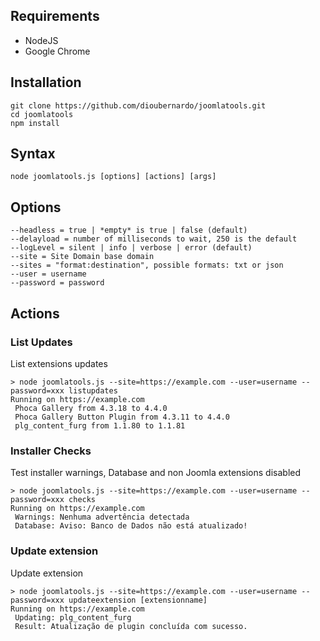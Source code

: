## Requirements

- NodeJS
- Google Chrome

## Installation

```
git clone https://github.com/dioubernardo/joomlatools.git
cd joomlatools
npm install
```

## Syntax

```
node joomlatools.js [options] [actions] [args]
```

## Options
    --headless = true | *empty* is true | false (default)
    --delayload = number of milliseconds to wait, 250 is the default
    --logLevel = silent | info | verbose | error (default) 
    --site = Site Domain base domain
    --sites = "format:destination", possible formats: txt or json
    --user = username
    --password = password

## Actions

### List Updates
List extensions updates
```
> node joomlatools.js --site=https://example.com --user=username --password=xxx listupdates
Running on https://example.com
 Phoca Gallery from 4.3.18 to 4.4.0
 Phoca Gallery Button Plugin from 4.3.11 to 4.4.0
 plg_content_furg from 1.1.80 to 1.1.81
```

### Installer Checks
Test installer warnings, Database and non Joomla extensions disabled
```
> node joomlatools.js --site=https://example.com --user=username --password=xxx checks
Running on https://example.com
 Warnings: Nenhuma advertência detectada
 Database: Aviso: Banco de Dados não está atualizado!
```

### Update extension
Update extension
```
> node joomlatools.js --site=https://example.com --user=username --password=xxx updateextension [extensionname]
Running on https://example.com
 Updating: plg_content_furg
 Result: Atualização de plugin concluída com sucesso.
```
